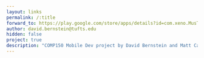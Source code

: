 ```yaml
---
layout: links
permalink: /:title
forward_to: https://play.google.com/store/apps/details?id=com.xeno.MusTrip
author: david.bernstein@tufts.edu
hidden: false
project: true
description: "COMP150 Mobile Dev project by David Bernstein and Matt Carrington-Fair. Source: https://github.com/mcarri01/comp150"
---
```

